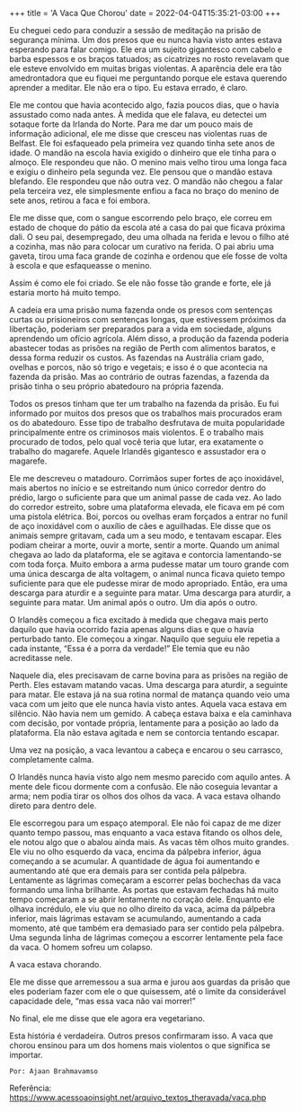 +++
title = 'A Vaca Que Chorou'
date = 2022-04-04T15:35:21-03:00
+++

Eu cheguei cedo para conduzir a sessão de meditação na prisão de segurança mínima. Um dos presos que eu nunca havia visto antes estava esperando para falar comigo. Ele era um sujeito gigantesco com cabelo e barba espessos e os braços tatuados; as cicatrizes no rosto revelavam que ele esteve envolvido em muitas brigas violentas. A aparência dele era tão amedrontadora que eu fiquei me perguntando porque ele estava querendo aprender a meditar. Ele não era o tipo. Eu estava errado, é claro.

Ele me contou que havia acontecido algo, fazia poucos dias, que o havia assustado como nada antes. À medida que ele falava, eu detectei um sotaque forte da Irlanda do Norte. Para me dar um pouco mais de informação adicional, ele me disse que cresceu nas violentas ruas de Belfast. Ele foi esfaqueado pela primeira vez quando tinha sete anos de idade. O mandão na escola havia exigido o dinheiro que ele tinha para o almoço. Ele respondeu que não. O menino mais velho tirou uma longa faca e exigiu o dinheiro pela segunda vez. Ele pensou que o mandão estava blefando. Ele respondeu que não outra vez. O mandão não chegou a falar pela terceira vez, ele simplesmente enfiou a faca no braço do menino de sete anos, retirou a faca e foi embora.

Ele me disse que, com o sangue escorrendo pelo braço, ele correu em estado de choque do pátio da escola até a casa do pai que ficava próxima dali. O seu pai, desempregado, deu uma olhada na ferida e levou o filho até a cozinha, mas não para colocar um curativo na ferida. O pai abriu uma gaveta, tirou uma faca grande de cozinha e ordenou que ele fosse de volta à escola e que esfaqueasse o menino.

Assim é como ele foi criado. Se ele não fosse tão grande e forte, ele já estaria morto há muito tempo.

A cadeia era uma prisão numa fazenda onde os presos com sentenças curtas ou prisioneiros com sentenças longas, que estivessem próximos da libertação, poderiam ser preparados para a vida em sociedade, alguns aprendendo um ofício agrícola. Além disso, a produção da fazenda poderia abastecer todas as prisões na região de Perth com alimentos baratos, e dessa forma reduzir os custos. As fazendas na Austrália criam gado, ovelhas e porcos, não só trigo e vegetais; e isso é o que acontecia na fazenda da prisão. Mas ao contrário de outras fazendas, a fazenda da prisão tinha o seu próprio abatedouro na própria fazenda.

Todos os presos tinham que ter um trabalho na fazenda da prisão. Eu fui informado por muitos dos presos que os trabalhos mais procurados eram os do abatedouro. Esse tipo de trabalho desfrutava de muita popularidade principalmente entre os criminosos mais violentos. E o trabalho mais procurado de todos, pelo qual você teria que lutar, era exatamente o trabalho do magarefe. Aquele Irlandês gigantesco e assustador era o magarefe.

Ele me descreveu o matadouro. Corrimãos super fortes de aço inoxidável, mais abertos no início e se estreitando num único corredor dentro do prédio, largo o suficiente para que um animal passe de cada vez. Ao lado do corredor estreito, sobre uma plataforma elevada, ele ficava em pé com uma pistola elétrica. Boi, porcos ou ovelhas eram forçados a entrar no funil de aço inoxidável com o auxílio de cães e aguilhadas. Ele disse que os animais sempre gritavam, cada um a seu modo, e tentavam escapar. Eles podiam cheirar a morte, ouvir a morte, sentir a morte. Quando um animal chegava ao lado da plataforma, ele se agitava e contorcia lamentando-se com toda força. Muito embora a arma pudesse matar um touro grande com uma única descarga de alta voltagem, o animal nunca ficava quieto tempo suficiente para que ele pudesse mirar de modo apropriado. Então, era uma descarga para aturdir e a seguinte para matar. Uma descarga para aturdir, a seguinte para matar. Um animal após o outro. Um dia após o outro.

O Irlandês começou a fica excitado à medida que chegava mais perto daquilo que havia ocorrido fazia apenas alguns dias e que o havia perturbado tanto. Ele começou a xingar. Naquilo que seguiu ele repetia a cada instante, “Essa é a porra da verdade!” Ele temia que eu não acreditasse nele.

Naquele dia, eles precisavam de carne bovina para as prisões na região de Perth. Eles estavam matando vacas. Uma descarga para aturdir, a seguinte para matar. Ele estava já na sua rotina normal de matança quando veio uma vaca com um jeito que ele nunca havia visto antes. Aquela vaca estava em silêncio. Não havia nem um gemido. A cabeça estava baixa e ela caminhava com decisão, por vontade própria, lentamente para a posição ao lado da plataforma. Ela não estava agitada e nem se contorcia tentando escapar.

Uma vez na posição, a vaca levantou a cabeça e encarou o seu carrasco, completamente calma.

O Irlandês nunca havia visto algo nem mesmo parecido com aquilo antes. A mente dele ficou dormente com a confusão. Ele não coseguia levantar a arma; nem podia tirar os olhos dos olhos da vaca. A vaca estava olhando direto para dentro dele.

Ele escorregou para um espaço atemporal. Ele não foi capaz de me dizer quanto tempo passou, mas enquanto a vaca estava fitando os olhos dele, ele notou algo que o abalou ainda mais. As vacas têm olhos muito grandes. Ele viu no olho esquerdo da vaca, encima da pálpebra inferior, água começando a se acumular. A quantidade de água foi aumentando e aumentando até que era demais para ser contida pela pálpebra. Lentamente as lágrimas começaram a escorrer pelas bochechas da vaca formando uma linha brilhante. As portas que estavam fechadas há muito tempo começaram a se abrir lentamente no coração dele. Enquanto ele olhava incrédulo, ele viu que no olho direito da vaca, acima da pálpebra inferior, mais lágrimas estavam se acumulando, aumentando a cada momento, até que também era demasiado para ser contido pela pálpebra. Uma segunda linha de lágrimas começou a escorrer lentamente pela face da vaca. O homem sofreu um colapso.

A vaca estava chorando.

Ele me disse que arremessou a sua arma e jurou aos guardas da prisão que eles poderiam fazer com ele o que quisessem, até o limite da considerável capacidade dele, “mas essa vaca não vai morrer!”

No final, ele me disse que ele agora era vegetariano.

Esta história é verdadeira. Outros presos confirmaram isso. A vaca que chorou ensinou para um dos homens mais violentos o que significa se importar.

`Por: Ajaan Brahmavamso`

Referência: https://www.acessoaoinsight.net/arquivo_textos_theravada/vaca.php